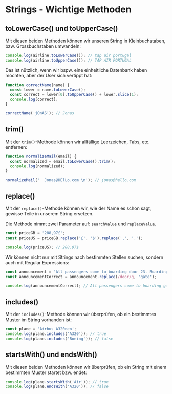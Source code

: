 # Strings - Wichtige Methoden

## toLowerCase() und toUpperCase()

Mit diesen beiden Methoden können wir unseren String in Kleinbuchstaben, bzw. Grossbuchstaben umwandeln:

```Javascript
console.log(airline.toLowerCase()); // tap air portugal
console.log(airline.toUpperCase()); // TAP AIR PORTUGAL
```

Das ist nützlich, wenn wir bspw. eine einheitliche Datenbank haben möchten, aber der User sich vertippt hat:

```Javascript
function correctName(name) {
  const lower = name.toLowerCase();
  const correct = lower[0].toUpperCase() + lower.slice(1);
  console.log(correct);
}

correctName('jOnAS'); // Jonas
```

## trim()

Mit der `trim()`-Methode können wir allfällige Leerzeichen, Tabs, etc. entfernen:

```Javascript
function normalizeMail(email) {
  const normalized = email.toLowerCase().trim();
  console.log(normalized);
}

normalizeMail('  Jonas@HElLo.com \n'); // jonas@hello.com
```

## replace()

Mit der `replace()`-Methode können wir, wie der Name es schon sagt, gewisse Teile in unserem String ersetzen.

Die Methode nimmt zwei Parameter auf: `searchValue` und `replaceValue`.

```Javascript
const priceGB = '288,97£';
const priceUS = priceGB.replace('£', '$').replace(',', '.');

console.log(priceUS); // 288.97$
```

Wir können nicht nur mit Strings nach bestimmten Stellen suchen, sondern auch mit Regular Expressions:

```Javascript
const announcement = 'All passengers come to boarding door 23. Boarding door 23!';
const announcementCorrect = announcement.replace(/door/g, 'gate');

console.log(announcementCorrect); // All passengers come to boarding gate 23. Boarding gate 23!
```

## includes()

Mit der `includes()`-Methode können wir überprüfen, ob ein bestimmtes Muster im String vorhanden ist:

```Javascript
const plane = 'Airbus A320neo';
console.log(plane.includes('A320')); // true
console.log(plane.includes('Boeing')); // false
```

## startsWith() und endsWith()

Mit diesen beiden Methoden können wir überprüfen, ob ein String mit einem bestimmten Muster startet bzw. endet:

```Javascript
console.log(plane.startsWith('Air')); // true
console.log(plane.endsWith('A320')); // false
```
